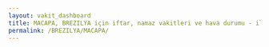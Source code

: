 ```yaml
---
layout: vakit_dashboard
title: MACAPA, BREZILYA için iftar, namaz vakitleri ve hava durumu - ilçe/eyalet seç
permalink: /BREZILYA/MACAPA/
---
```


<script type="text/javascript">
  var GLOBAL_COUNTRY = 'BREZILYA';
  var GLOBAL_CITY = 'MACAPA';
  var GLOBAL_STATE = '';
  var lat = 72;
  var lon = 21;
</script>
